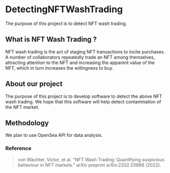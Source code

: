# DetectingNFTWashTrading
The purpose of this project is to detect NFT wash trading.

## What is NFT Wash Trading ?
NFT wash trading is the act of staging NFT transactions to incite purchases. A number of collaborators repeatedly trade an NFT among themselves, attracting attention to the NFT and increasing the apparent value of the NFT, which in turn increases the willingness to buy.

## About our project
The purpose of this project is to develop software to detect the above NFT wash trading. We hope that this software will help detect contamination of the NFT market.

## Methodology
We plan to use OpenSea API for data analysis.

### Reference
> von Wachter, Victor, et al. "NFT Wash Trading: Quantifying suspicious behaviour in NFT markets." arXiv preprint arXiv:2202.03866 (2022).